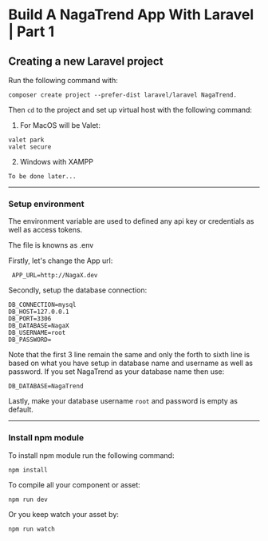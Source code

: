 # Build A NagaTrend App With Laravel | Part 1

##  Creating a new Laravel project

Run the following command with:

```
composer create project --prefer-dist laravel/laravel NagaTrend.
```

Then `cd` to the project and set up virtual host with the following command:

1. For MacOS will be Valet:
```
valet park
valet secure
```

2. Windows with XAMPP
```
To be done later...
```

---

### Setup environment

The environment variable are used to defined any api key or credentials as well as 
access tokens.

The file is knowns as .env

Firstly, let's change the App url:

```
 APP_URL=http://NagaX.dev
```

Secondly, setup the database connection:

```
DB_CONNECTION=mysql
DB_HOST=127.0.0.1
DB_PORT=3306
DB_DATABASE=NagaX
DB_USERNAME=root
DB_PASSWORD=
```

Note that the first 3 line remain the same and only the forth to sixth line is based on what you have setup in database name and username as well as password. If you set NagaTrend as your database name then use:

```
DB_DATABASE=NagaTrend
```

Lastly, make your database username `root` and password is empty as default.

---

### Install npm module

To install npm module run the following command:

```
npm install
```

To compile all your component or asset:

```
npm run dev
```

Or you keep watch your asset by:

```
npm run watch
```